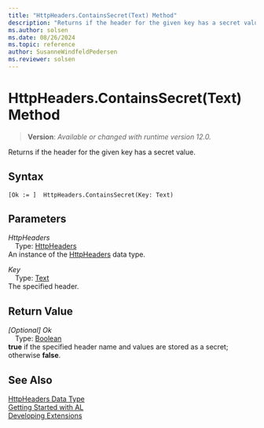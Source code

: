 ```yaml
---
title: "HttpHeaders.ContainsSecret(Text) Method"
description: "Returns if the header for the given key has a secret value."
ms.author: solsen
ms.date: 08/26/2024
ms.topic: reference
author: SusanneWindfeldPedersen
ms.reviewer: solsen
---
```

[//]: # (START>DO_NOT_EDIT)
[//]: # (IMPORTANT:Do not edit any of the content between here and the END>DO_NOT_EDIT.)
[//]: # (Any modifications should be made in the .xml files in the ModernDev repo.)
# HttpHeaders.ContainsSecret(Text) Method
> **Version**: _Available or changed with runtime version 12.0._

Returns if the header for the given key has a secret value.


## Syntax
```AL
[Ok := ]  HttpHeaders.ContainsSecret(Key: Text)
```
## Parameters
*HttpHeaders*  
&emsp;Type: [HttpHeaders](httpheaders-data-type.md)  
An instance of the [HttpHeaders](httpheaders-data-type.md) data type.  

*Key*  
&emsp;Type: [Text](../text/text-data-type.md)  
The specified header.  


## Return Value
*[Optional] Ok*  
&emsp;Type: [Boolean](../boolean/boolean-data-type.md)  
**true** if the specified header name and values are stored as a secret; otherwise **false**.


[//]: # (IMPORTANT: END>DO_NOT_EDIT)
## See Also
[HttpHeaders Data Type](httpheaders-data-type.md)  
[Getting Started with AL](../../devenv-get-started.md)  
[Developing Extensions](../../devenv-dev-overview.md)